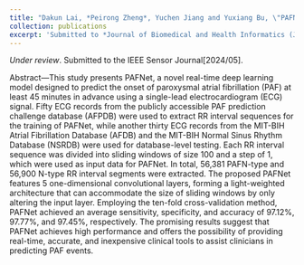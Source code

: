 ```yaml
---
title: "Dakun Lai, *Peirong Zheng*, Yuchen Jiang and Yuxiang Bu, \"PAFNet：A Real-time Deep Learning Model for the Prediction of Paroxysmal Atrial Fibrillation Onset using Single-lead ECG\""
collection: publications
excerpt: 'Submitted to *Journal of Biomedical and Health Informatics (JBHI)*, 2023. Currently waiting for the response.'
---
```

*Under review*. Submitted to the IEEE Sensor Journal[2024/05].


Abstract—This study presents PAFNet, a novel real-time
deep learning model designed to predict the onset of
paroxysmal atrial fibrillation (PAF) at least 45 minutes in
advance using a single-lead electrocardiogram (ECG)
signal. Fifty ECG records from the publicly accessible PAF
prediction challenge database (AFPDB) were used to
extract RR interval sequences for the training of PAFNet,
while another thirty ECG records from the MIT-BIH Atrial
Fibrillation Database (AFDB) and the MIT-BIH Normal Sinus
Rhythm Database (NSRDB) were used for database-level
testing. Each RR interval sequence was divided into sliding
windows of size 100 and a step of 1, which were used as
input data for PAFNet. In total, 56,381 PAFN-type and 56,900
N-type RR interval segments were extracted. The proposed
PAFNet features 5 one-dimensional convolutional layers,
forming a light-weighted architecture that can
accommodate the size of sliding windows by only altering
the input layer. Employing the ten-fold cross-validation
method, PAFNet achieved an average sensitivity,
specificity, and accuracy of 97.12%, 97.77%, and 97.45%,
respectively. The promising results suggest that PAFNet
achieves high performance and offers the possibility of
providing real-time, accurate, and inexpensive clinical
tools to assist clinicians in predicting PAF events.
